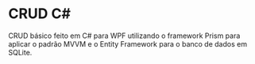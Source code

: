 # CRUD C#
CRUD básico feito em C# para WPF utilizando o framework Prism para aplicar o padrão MVVM e o Entity Framework para o banco de dados em SQLite.
